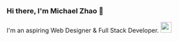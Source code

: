 ### Hi there, I'm Michael Zhao 👋

I'm an aspiring Web Designer & Full Stack Developer. <img src= "https://user-images.githubusercontent.com/115419534/220509361-902b4f60-1210-4567-b5ac-cf9225ca8426.png" width="25">

<!--
**dyzhao1011/dyzhao1011** is a ✨ _special_ ✨ repository because its `README.md` (this file) appears on your GitHub profile.

Here are some ideas to get you started:

- 🔭 I’m currently working on ...
- 🌱 I’m currently learning ...
- 👯 I’m looking to collaborate on ...
- 🤔 I’m looking for help with ...
- 💬 Ask me about ...
- 📫 How to reach me: ...
- 😄 Pronouns: ...
- ⚡ Fun fact: ...
-->
